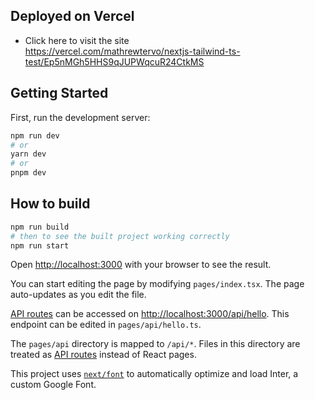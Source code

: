 ## Deployed on Vercel
  - Click here to visit the site \
  https://vercel.com/mathrewtervo/nextjs-tailwind-ts-test/Ep5nMGh5HHS9qJUPWqcuR24CtkMS
## Getting Started

First, run the development server:

```bash
npm run dev
# or
yarn dev
# or
pnpm dev
```

## How to build

```bash
npm run build
# then to see the built project working correctly
npm run start
```

Open [http://localhost:3000](http://localhost:3000) with your browser to see the result.

You can start editing the page by modifying `pages/index.tsx`. The page auto-updates as you edit the file.

[API routes](https://nextjs.org/docs/api-routes/introduction) can be accessed on [http://localhost:3000/api/hello](http://localhost:3000/api/hello). This endpoint can be edited in `pages/api/hello.ts`.

The `pages/api` directory is mapped to `/api/*`. Files in this directory are treated as [API routes](https://nextjs.org/docs/api-routes/introduction) instead of React pages.

This project uses [`next/font`](https://nextjs.org/docs/basic-features/font-optimization) to automatically optimize and load Inter, a custom Google Font.
